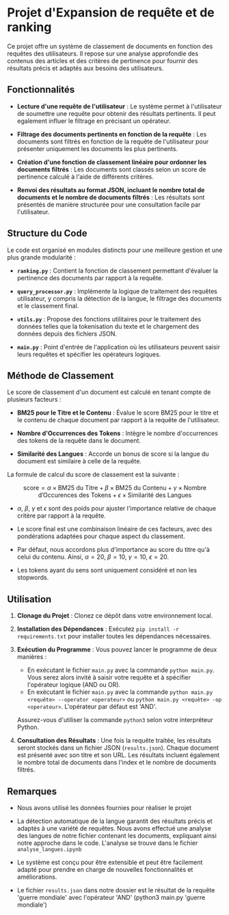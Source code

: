 # Projet d'Expansion de requête et de ranking

Ce projet offre un système de classement de documents en fonction des requêtes des utilisateurs. Il repose sur une analyse approfondie des contenus des articles et des critères de pertinence pour fournir des résultats précis et adaptés aux besoins des utilisateurs.

## Fonctionnalités

- **Lecture d'une requête de l'utilisateur** : Le système permet à l'utilisateur de soumettre une requête pour obtenir des résultats pertinents. Il peut egalement influer le filtrage en précisant un opérateur.
  
- **Filtrage des documents pertinents en fonction de la requête** : Les documents sont filtrés en fonction de la requête de l'utilisateur pour présenter uniquement les documents les plus pertinents. 

- **Création d'une fonction de classement linéaire pour ordonner les documents filtrés** : Les documents sont classés selon un score de pertinence calculé à l'aide de différents critères.

- **Renvoi des résultats au format JSON, incluant le nombre total de documents et le nombre de documents filtrés** : Les résultats sont présentés de manière structurée pour une consultation facile par l'utilisateur.

## Structure du Code

Le code est organisé en modules distincts pour une meilleure gestion et une plus grande modularité :

- **`ranking.py`** : Contient la fonction de classement permettant d'évaluer la pertinence des documents par rapport à la requête.

- **`query_processor.py`** : Implémente la logique de traitement des requêtes utilisateur, y compris la détection de la langue, le filtrage des documents et le classement final.

- **`utils.py`** : Propose des fonctions utilitaires pour le traitement des données telles que la tokenisation du texte et le chargement des données depuis des fichiers JSON.

- **`main.py`** : Point d'entrée de l'application où les utilisateurs peuvent saisir leurs requêtes et spécifier les opérateurs logiques.

## Méthode de Classement

Le score de classement d'un document est calculé en tenant compte de plusieurs facteurs :

- **BM25 pour le Titre et le Contenu** : Évalue le score BM25 pour le titre et le contenu de chaque document par rapport à la requête de l'utilisateur.

- **Nombre d'Occurrences des Tokens** : Intègre le nombre d'occurrences des tokens de la requête dans le document.

- **Similarité des Langues** : Accorde un bonus de score si la langue du document est similaire à celle de la requête.

La formule de calcul du score de classement est la suivante :

$$ \text{score} = \alpha \times \text{BM25 du Titre} + \beta \times \text{BM25 du Contenu} + \gamma \times \text{Nombre d'Occurences des Tokens} + \epsilon \times \text{Similarité des Langues} $$

- $\alpha$, $\beta$, $\gamma$ et $\epsilon$ sont des poids pour ajuster l'importance relative de chaque critère par rapport à la requête. 

- Le score final est une combinaison linéaire de ces facteurs, avec des pondérations adaptées pour chaque aspect du classement.

- Par défaut, nous accordons plus d'importance au score du titre qu'à celui du contenu. Ainsi, $\alpha = 20$, $\beta = 10$, $\gamma = 10$, $\epsilon = 20$.

- Les tokens ayant du sens sont uniquement considéré et non les stopwords.

## Utilisation

1. **Clonage du Projet** : Clonez ce dépôt dans votre environnement local.

2. **Installation des Dépendances** : Exécutez `pip install -r requirements.txt` pour installer toutes les dépendances nécessaires.

3. **Exécution du Programme** : Vous pouvez lancer le programme de deux manières : 
    - En exécutant le fichier `main.py` avec la commande `python main.py`. Vous serez alors invité à saisir votre requête et à spécifier l'opérateur logique (AND ou OR).
    - En exécutant le fichier `main.py` avec la commande `python main.py <requête> --operator <operateur>` ou `python main.py <requête> -op <operateur>`. L'opérateur par défaut est 'AND'. 
    
    Assurez-vous d'utiliser la commande `python3` selon votre interpréteur Python.

4. **Consultation des Résultats** : Une fois la requête traitée, les résultats seront stockés dans un fichier JSON (`results.json`). Chaque document est présenté avec son titre et son URL. Les résultats incluent également le nombre total de documents dans l'index et le nombre de documents filtrés.

## Remarques
- Nous avons utilisé les données fournies pour réaliser le projet 

- La détection automatique de la langue garantit des résultats précis et adaptés à une variété de requêtes. Nous avons effectué une analyse des langues de notre fichier contenant les documents, expliquant ainsi notre approche dans le code. L'analyse se trouve dans le fichier `analyse_langues.ipynb`

- Le système est conçu pour être extensible et peut être facilement adapté pour prendre en charge de nouvelles fonctionnalités et améliorations.

- Le fichier `results.json` dans notre dossier est le résultat de la requête 'guerre mondiale' avec l'opérateur 'AND' (python3 main.py 'guerre mondiale')